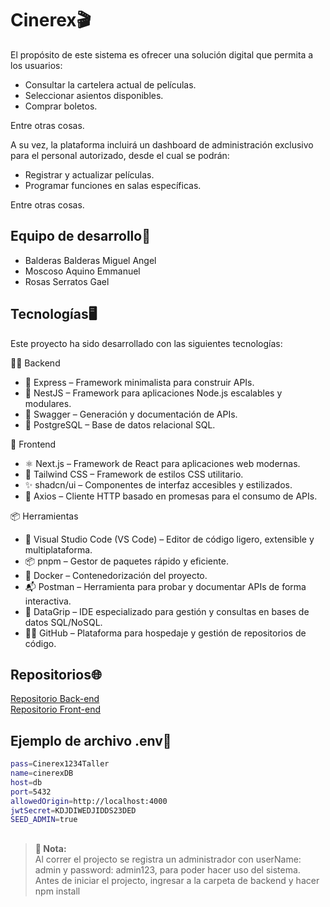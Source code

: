 # Cinerex🎬
El propósito de este sistema es ofrecer una solución digital que permita a los usuarios:

- Consultar la cartelera actual de películas.
- Seleccionar asientos disponibles.
- Comprar boletos.
  
Entre otras cosas.

A su vez, la plataforma incluirá un dashboard de administración exclusivo para el personal autorizado, desde el cual se podrán:

- Registrar y actualizar películas.
- Programar funciones en salas específicas.
  
Entre otras cosas.

## Equipo de desarrollo🤝
- Balderas Balderas Miguel Angel
- Moscoso Aquino Emmanuel
- Rosas Serratos Gael
 
## Tecnologías🖥️
Este proyecto ha sido desarrollado con las siguientes tecnologías: 

🧑‍💻 Backend
- 🚀 Express – Framework minimalista para construir APIs.
- 🧱 NestJS – Framework para aplicaciones Node.js escalables y modulares.
- 📜 Swagger – Generación y documentación de APIs.
- 🐘 PostgreSQL – Base de datos relacional SQL.

🧩 Frontend
- ⚛️ Next.js – Framework de React para aplicaciones web modernas.
- 💨 Tailwind CSS – Framework de estilos CSS utilitario.
- ✨ shadcn/ui – Componentes de interfaz accesibles y estilizados.
- 📡 Axios – Cliente HTTP basado en promesas para el consumo de APIs.

📦 Herramientas
- 🧰 Visual Studio Code (VS Code) – Editor de código ligero, extensible y multiplataforma.
- 📦 pnpm – Gestor de paquetes rápido y eficiente.
- 🐳 Docker – Contenedorización del proyecto.
- 📬 Postman – Herramienta para probar y documentar APIs de forma interactiva.
- 🧮 DataGrip – IDE especializado para gestión y consultas en bases de datos SQL/NoSQL.
- 🐱‍💻 GitHub – Plataforma para hospedaje y gestión de repositorios de código.

## Repositorios🌐<br>
[Repositorio Back-end](https://github.com/GaelRS/cinerex_project.git) <br>
[Repositorio Front-end](https://github.com/mikebalderass/cinerex-ui.git)

## Ejemplo de archivo .env📄
```bash
pass=Cinerex1234Taller
name=cinerexDB
host=db       
port=5432
allowedOrigin=http://localhost:4000
jwtSecret=KDJDIWEDJIDDS23DED
SEED_ADMIN=true
```
##
> **📝 Nota:**  
> Al correr el projecto se registra un administrador con userName: admin y password: admin123, para poder hacer uso del sistema.
> Antes de iniciar el projecto, ingresar a la carpeta de backend y hacer npm install




